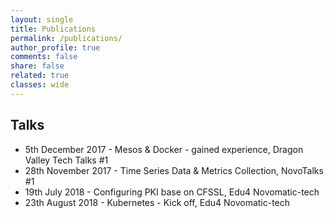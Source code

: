 ```yaml
---
layout: single
title: Publications
permalink: /publications/
author_profile: true
comments: false
share: false
related: true
classes: wide
---
```


## Talks
*   5th December 2017 - Mesos & Docker - gained experience, Dragon Valley Tech Talks #1
*   28th November 2017 - Time Series Data & Metrics Collection, NovoTalks #1
*   19th July 2018 - Configuring PKI base on CFSSL, Edu4 Novomatic-tech 
*   23th August 2018 - Kubernetes - Kick off, Edu4 Novomatic-tech
